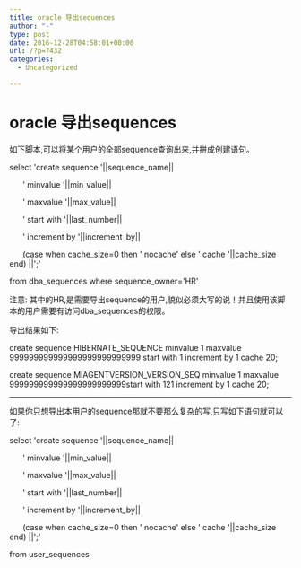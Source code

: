 ```yaml
---
title: oracle 导出sequences
author: "-"
type: post
date: 2016-12-28T04:58:01+00:00
url: /?p=7432
categories:
  - Uncategorized

---
```

# oracle 导出sequences
如下脚本,可以将某个用户的全部sequence查询出来,并拼成创建语句。

<wbr />select 'create sequence '||sequence_name|| <wbr /> <wbr /> <wbr />
  
<wbr /> <wbr /> <wbr /> <wbr /> <wbr /> <wbr /> ' minvalue '||min_value|| <wbr /> <wbr /> <wbr />
  
<wbr /> <wbr /> <wbr /> <wbr /> <wbr /> <wbr /> ' maxvalue '||max_value|| <wbr /> <wbr /> <wbr />
  
<wbr /> <wbr /> <wbr /> <wbr /> <wbr /> <wbr /> ' start with '||last_number|| <wbr /> <wbr /> <wbr />
  
<wbr /> <wbr /> <wbr /> <wbr /> <wbr /> <wbr /> ' increment by '||increment_by|| <wbr /> <wbr /> <wbr />
  
<wbr /> <wbr /> <wbr /> <wbr /> <wbr /> <wbr /> (case when cache_size=0 then ' nocache' else ' cache '||cache_size end) ||';' <wbr /> <wbr />
  
from dba_sequences where sequence_owner='HR' <wbr /> <wbr />
  
注意: 其中的HR,是需要导出sequence的用户,貌似必须大写的说！并且使用该脚本的用户需要有访问dba_sequences的权限。

导出结果如下: 

<wbr />create sequence HIBERNATE_SEQUENCE minvalue 1 maxvalue 999999999999999999999999<wbr />999 start with 1 increment by 1 cache 20; <wbr />

create sequence MIAGENTVERSION_VERSION_SEQ minvalue 1 maxvalue 999999999999999999999999<wbr />start with 121 increment by 1 cache 20;

---------------------------

如果你只想导出本用户的sequence那就不要那么复杂的写,只写如下语句就可以了: 

select 'create sequence '||sequence_name|| <wbr /> <wbr />
  
<wbr /> <wbr /> <wbr /> <wbr /> <wbr /> <wbr /> ' minvalue '||min_value|| <wbr /> <wbr />
  
<wbr /> <wbr /> <wbr /> <wbr /> <wbr /> <wbr /> ' maxvalue '||max_value|| <wbr /> <wbr />
  
<wbr /> <wbr /> <wbr /> <wbr /> <wbr /> <wbr /> ' start with '||last_number|| <wbr /> <wbr />
  
<wbr /> <wbr /> <wbr /> <wbr /> <wbr /> <wbr /> ' increment by '||increment_by|| <wbr /> <wbr />
  
<wbr /> <wbr /> <wbr /> <wbr /> <wbr /> <wbr /> (case when cache_size=0 then ' nocache' else ' cache '||cache_size end) ||';' <wbr />
  
from user_sequences